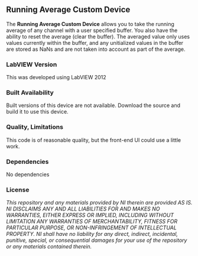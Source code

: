 ## Running Average Custom Device ##

The **Running Average Custom Device** allows you to take the running average of any channel with a user specified buffer. You also have the ability to reset the average (clear the buffer). The averaged value only uses values currently within the buffer, and any unitialized values in the buffer are stored as NaNs and are not taken into account as part of the average.

### LabVIEW Version ###

This was developed using LabVIEW 2012

### Built Availability ###

Built versions of this device are not available. Download the source and build it to use this device. 

### Quality, Limitations ###

This code is of reasonable quality, but the front-end UI could use a little work. 

### Dependencies ###

No dependencies

### License ###

*This repository and any materials provided by NI therein are provided AS IS. NI DISCLAIMS ANY AND ALL LIABILITIES FOR AND MAKES NO WARRANTIES, EITHER EXPRESS OR IMPLIED, INCLUDING WITHOUT LIMITATION ANY WARRANTIES OF MERCHANTABILITY, FITNESS FOR  PARTICULAR PURPOSE, OR NON-INFRINGEMENT OF INTELLECTUAL PROPERTY. NI shall have no liability for any direct, indirect, incidental, punitive, special, or consequential damages for your use of the repository or any materials contained therein.*